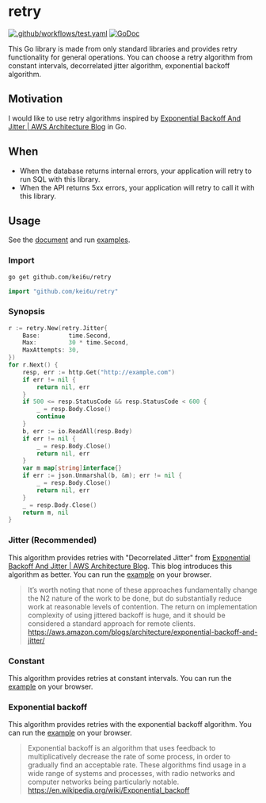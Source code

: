 # retry

[![.github/workflows/test.yaml](https://github.com/kei6u/retry/actions/workflows/test.yaml/badge.svg)](https://github.com/kei6u/retry/actions/workflows/test.yaml)
[![GoDoc](https://godoc.org/github.com/kei6u/retry?status.svg&style=flat-square)](http://godoc.org/github.com/kei6u/retry)

This Go library is made from only standard libraries and provides retry functionality for general operations.
You can choose a retry algorithm from constant intervals, decorrelated jitter algorithm, exponential backoff algorithm.

## Motivation

I would like to use retry algorithms inspired by [Exponential Backoff And Jitter | AWS Architecture Blog](https://aws.amazon.com/blogs/architecture/exponential-backoff-and-jitter/) in Go.

## When

- When the database returns internal errors, your application will retry to run SQL with this library.
- When the API returns 5xx errors, your application will retry to call it with this library.

## Usage

See the [document](https://pkg.go.dev/github.com/kei6u/retry) and run [examples](https://pkg.go.dev/github.com/kei6u/retry#pkg-examples).

### Import

```bash
go get github.com/kei6u/retry
```

```go
import "github.com/kei6u/retry"
```

### Synopsis

```go
r := retry.New(retry.Jitter{
	Base:        time.Second,
	Max:         30 * time.Second,
	MaxAttempts: 30,
})
for r.Next() {
	resp, err := http.Get("http://example.com")
	if err != nil {
		return nil, err
	}
	if 500 <= resp.StatusCode && resp.StatusCode < 600 {
		_ = resp.Body.Close()
		continue
	}
	b, err := io.ReadAll(resp.Body)
	if err != nil {
		_ = resp.Body.Close()
		return nil, err
	}
	var m map[string]interface{}
	if err := json.Unmarshal(b, &m); err != nil {
		_ = resp.Body.Close()
		return nil, err
	}
	_ = resp.Body.Close()
	return m, nil
}
```

### Jitter (Recommended)

This algorithm provides retries with "Decorrelated Jitter" from [Exponential Backoff And Jitter | AWS Architecture Blog](https://aws.amazon.com/blogs/architecture/exponential-backoff-and-jitter/). This blog introduces this algorithm as better. You can run the [example](https://pkg.go.dev/github.com/kei6u/retry#example-Jitter) on your browser.

> It’s worth noting that none of these approaches fundamentally change the N2 nature of the work to be done, but do substantially reduce work at reasonable levels of contention. The return on implementation complexity of using jittered backoff is huge, and it should be considered a standard approach for remote clients.
> https://aws.amazon.com/blogs/architecture/exponential-backoff-and-jitter/

### Constant

This algorithm provides retries at constant intervals. You can run the [example](https://pkg.go.dev/github.com/kei6u/retry#example-Constant) on your browser.

### Exponential backoff

This algorithm provides retries with the exponential backoff algorithm. You can run the [example](https://pkg.go.dev/github.com/kei6u/retry#example-ExponentialBackoff) on your browser.

> Exponential backoff is an algorithm that uses feedback to multiplicatively decrease the rate of some process, in order to gradually find an acceptable rate. These algorithms find usage in a wide range of systems and processes, with radio networks and computer networks being particularly notable.
> https://en.wikipedia.org/wiki/Exponential_backoff

